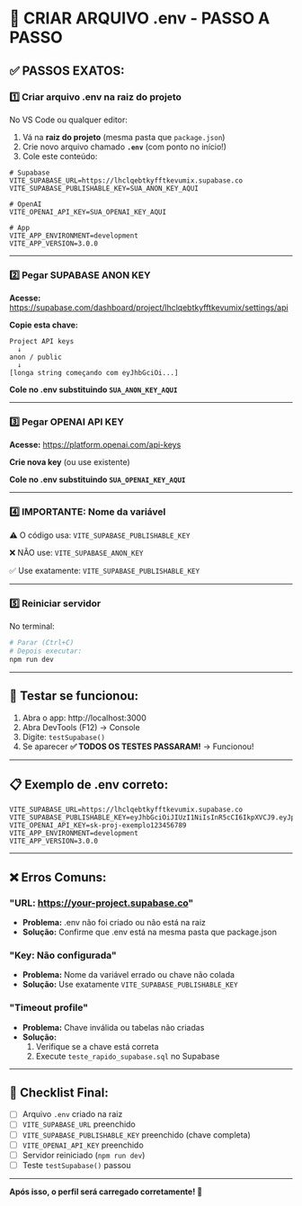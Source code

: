 # 🔧 CRIAR ARQUIVO .env - PASSO A PASSO

## ✅ **PASSOS EXATOS:**

### 1️⃣ **Criar arquivo .env na raiz do projeto**

No VS Code ou qualquer editor:
1. Vá na **raiz do projeto** (mesma pasta que `package.json`)
2. Crie novo arquivo chamado **`.env`** (com ponto no início!)
3. Cole este conteúdo:

```env
# Supabase
VITE_SUPABASE_URL=https://lhclqebtkyfftkevumix.supabase.co
VITE_SUPABASE_PUBLISHABLE_KEY=SUA_ANON_KEY_AQUI

# OpenAI
VITE_OPENAI_API_KEY=SUA_OPENAI_KEY_AQUI

# App
VITE_APP_ENVIRONMENT=development
VITE_APP_VERSION=3.0.0
```

---

### 2️⃣ **Pegar SUPABASE ANON KEY**

**Acesse:** https://supabase.com/dashboard/project/lhclqebtkyfftkevumix/settings/api

**Copie esta chave:**
```
Project API keys
  ↓
anon / public
  ↓
[longa string começando com eyJhbGciOi...]
```

**Cole no .env substituindo `SUA_ANON_KEY_AQUI`**

---

### 3️⃣ **Pegar OPENAI API KEY**

**Acesse:** https://platform.openai.com/api-keys

**Crie nova key** (ou use existente)

**Cole no .env substituindo `SUA_OPENAI_KEY_AQUI`**

---

### 4️⃣ **IMPORTANTE: Nome da variável**

⚠️ O código usa: `VITE_SUPABASE_PUBLISHABLE_KEY`

❌ NÃO use: `VITE_SUPABASE_ANON_KEY`

✅ Use exatamente: `VITE_SUPABASE_PUBLISHABLE_KEY`

---

### 5️⃣ **Reiniciar servidor**

No terminal:
```bash
# Parar (Ctrl+C)
# Depois executar:
npm run dev
```

---

## 🧪 **Testar se funcionou:**

1. Abra o app: http://localhost:3000
2. Abra DevTools (F12) → Console
3. Digite: `testSupabase()`
4. Se aparecer **✅ TODOS OS TESTES PASSARAM!** → Funcionou!

---

## 📋 **Exemplo de .env correto:**

```env
VITE_SUPABASE_URL=https://lhclqebtkyfftkevumix.supabase.co
VITE_SUPABASE_PUBLISHABLE_KEY=eyJhbGciOiJIUzI1NiIsInR5cCI6IkpXVCJ9.eyJpc3MiOiJzdXBhYmFzZSIsInJlZiI6ImxoY2xxZWJ0a3lmZnRrZXZ1bWl4Iiwicm9sZSI6ImFub24iLCJpYXQiOjE3MzE1MTc5MjEsImV4cCI6MjA0NzA5MzkyMX0.exemplo_da_chave_completa
VITE_OPENAI_API_KEY=sk-proj-exemplo123456789
VITE_APP_ENVIRONMENT=development
VITE_APP_VERSION=3.0.0
```

---

## ❌ **Erros Comuns:**

### "URL: https://your-project.supabase.co"
- **Problema:** .env não foi criado ou não está na raiz
- **Solução:** Confirme que .env está na mesma pasta que package.json

### "Key: Não configurada"
- **Problema:** Nome da variável errado ou chave não colada
- **Solução:** Use exatamente `VITE_SUPABASE_PUBLISHABLE_KEY`

### "Timeout profile"
- **Problema:** Chave inválida ou tabelas não criadas
- **Solução:** 
  1. Verifique se a chave está correta
  2. Execute `teste_rapido_supabase.sql` no Supabase

---

## 🎯 **Checklist Final:**

- [ ] Arquivo `.env` criado na raiz
- [ ] `VITE_SUPABASE_URL` preenchido
- [ ] `VITE_SUPABASE_PUBLISHABLE_KEY` preenchido (chave completa)
- [ ] `VITE_OPENAI_API_KEY` preenchido
- [ ] Servidor reiniciado (`npm run dev`)
- [ ] Teste `testSupabase()` passou

---

**Após isso, o perfil será carregado corretamente! 🚀**

